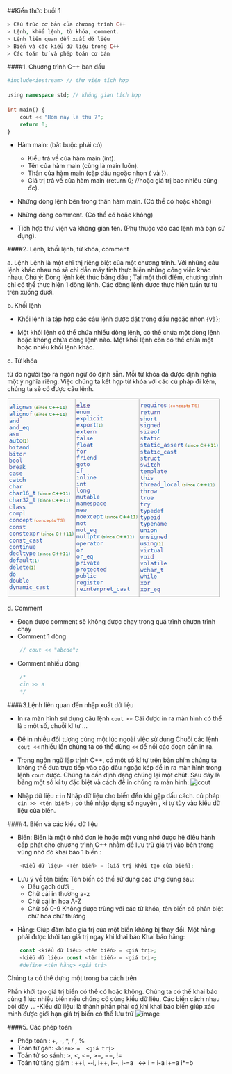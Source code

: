 ##Kiến thức buổi 1 
```php
> Cấu trúc cơ bản của chương trình C++  
> Lệnh, khối lệnh, từ khóa, comment.
> Lệnh liên quan đến xuất dữ liệu
> Biến và các kiểu dữ liệu trong C++
> Các toán tử và phép toán cơ bản 
```

####1. Chương trình C++ ban đầu
```php
#include<iostream> // thư viện tích hợp

using namespace std; // không gian tích hợp

int main() {
    cout << "Hom nay la thu 7";
    return 0;
}
```

+ Hàm main: (bắt buộc phải có)

	+ Kiểu trả về của hàm main (int).
	+ Tên của hàm main (cũng là main luôn).
	+ Thân của hàm main (cặp dấu ngoặc nhọn { và }).
	+ Giá trị trả về của hàm main (return 0; //hoặc giá trị bao nhiêu cũng đc).


+ Những dòng lệnh bên trong thân hàm main. (Có thể có hoặc không)

+ Những dòng comment. (Có thể có hoặc không)

+ Tích hợp thư viện và không gian tên. (Phụ thuộc vào các lệnh mà bạn sử dụng).


####2. Lệnh, khối lệnh, từ khóa, comment

a. Lệnh
Lệnh là một chỉ thị riêng biệt của một chương trình.
Với những câu lệnh khác nhau nó sẽ chỉ dẫn máy tính thực hiện những công việc khác nhau.
Chú ý: Dòng lệnh kết thúc bằng dấu ;
Tại một thời điểm, chương trình chỉ có thể thực hiện 1 dòng lệnh. Các dòng lệnh được thực hiện tuần tự từ trên xuống dưới.

b. Khối lệnh
- Khối lệnh là tập hợp các câu lệnh được đặt trong dấu ngoặc nhọn {và};

- Một khối lệnh có thể chứa nhiều dòng lệnh, có thể chứa một dòng lệnh hoặc không chứa dòng lệnh nào. Một khối lệnh còn có thể chứa một hoặc nhiều khối lệnh khác.

c. Từ khóa

từ do người tạo ra ngôn ngữ đó định sẵn. Mỗi từ khóa đã được định nghĩa một ý nghĩa riêng. Việc chúng ta kết hợp từ khóa với các cú pháp đi kèm, chúng ta sẽ có được câu lệnh.

![từ khóa](https://raw.githubusercontent.com/nguyenchiemminhvu/CPP-Tutorial/master/1-cpp-co-ban/1-2-lenh-khoi-lenh-tu-khoa/keyword.png)

d. Comment
- Đoạn được comment sẽ không được chạy trong quá trình chươn trình chạy
- Comment 1 dòng
```php
    // cout << "abcde";
```
- Comment nhiều dòng
```php
    /*
    cin >> a
    */
```

####3.Lệnh liên quan đến nhập xuất dữ liệu
- In ra màn hình sử dụng câu lệnh `cout <<` 
Cái được in ra màn hình có thể là : một số, chuỗi kĩ tự ...
- Để in nhiều đối tượng cùng một lúc ngoài việc sử dụng Chuỗi các lệnh `cout <<`  nhiều lần chúng ta có thể dùng `<<` để nối các đoạn cần in ra.
- Trong ngôn ngữ lập trình C++, có một số kí tự trên bàn phím chúng ta không thể đưa trực tiếp vào cặp dấu ngoặc kép để in ra màn hình trong lệnh `cout` được. Chúng ta cần định dạng chúng lại một chút. Sau đây là bảng một số kí tự đặc biệt và cách để in chúng ra màn hình:
![cout](https://user-images.githubusercontent.com/85023342/139535333-c2cb34ea-3f56-402b-b9f9-7e8f580da137.png)

- Nhập dữ liệu `cin` Nhập dữ liệu cho biến đến khi gặp dấu cách.
cú pháp `cin >> <tên biến>;`
có thể nhập dạng số nguyên , kí tự tùy vào kiểu dữ liệu của biến.


####4. Biến và các kiểu dữ liệu
- Biến:  Biến là một ô nhớ đơn lẻ hoặc một vùng nhớ được hệ điều hành cấp phát cho chương trình C++ nhằm để lưu trữ giá trị vào bên trong vùng nhớ đó
 khai báo 1 biến : 
```php
    <Kiểu dữ liệu> <Tên biến> = [Giá trị khởi tạo của biến];
```
* Lưu ý về tên biến:
    Tên biến có thể sử dụng các ứng dụng sau:
    - Dấu gạch dưới _
    - Chữ cái in thường a-z
    - Chữ cái in hoa A-Z
    - Chữ số 0-9
    Không được trùng với các từ khóa, tên biến có phân biệt chữ hoa chữ thường

- Hằng: Giúp đảm bảo giá trị của một biến không bị thay đổi. Một hằng phải được khởi tạo giá trị ngay khi khai báo
Khai báo hằng:
```php
    const <kiểu dữ liệu> <tên biến> = <giá trị>;
    <kiểu dữ liệu> const <tên biến> = <giá trị>;
    #define <tên hằng> <giá trị>
```
Chúng ta có thể dựng một trong ba cách trên


Phần khởi tạo giá trị biến có thể có hoặc không.
Chúng ta có thể khai báo cùng 1 lúc nhiều biến nếu chúng có cùng kiểu dữ liệu, Các biến cách nhau bỏi dấy `,`.
-Kiểu dữ liệu: là thành phần phải có khi khai báo biến giúp xác minh được giới hạn giá trị  biến có thể lưu trữ
![image](https://user-images.githubusercontent.com/85023342/139536247-c523ba4a-fcfa-4fac-80e0-17005ad423d9.png)


####5. Các phép toán
- Phép toán : +, -, *, / , %
- Toán tử gán: `<bien> =  <giá trị>`
- Toán tử so sánh: >, <, <=, >=, ==, != 
- Toán tử tăng giảm : ++i, --i, i++, i--, 
i-=a` `  <-> i = i-a 
i+=a
i*=b
